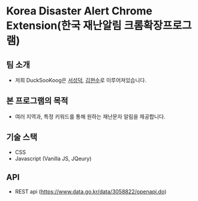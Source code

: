 # Korea Disaster Alert Chrome Extension(한국 재난알림 크롬확장프로그램)

## 팀 소개
* 저희 DuckSooKoog은 [서성덕](https://github.com/dk-kling), [김현수](https://github.com/Nicholas-Kim)로 이루어져있습니다. 

## 본 프로그램의 목적
* 여러 지역과, 특정 키워드를 통해 원하는 재난문자 알림을 제공합니다. 

## 기술 스택
* CSS
* Javascript (Vanilla JS, JQeury)

## API
* REST api (https://www.data.go.kr/data/3058822/openapi.do)




